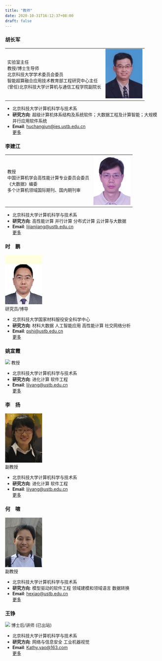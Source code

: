 ```yaml
---
title: "教师"
date: 2020-10-31T16:12:37+08:00
draft: false
---
```


### 胡长军
|   |   |
| -- | -:|
| 实验室主任<br/>教授/博士生导师 <br/>北京科技大学学术委员会委员<br/>智能超算融合应用技术教育部工程研究中心主任 <br/>(曾任)北京科技大学计算机与通信工程学院副院长 |  ![](/archived/teachersimg/huchangjun.jpg) |


- 北京科技大学计算机科学与技术系  
- **研究方向**: 超级计算机体系结构及系统软件；大数据工程及计算智能；大规模并行应用软件系统
- **Email**: huchangjun@ies.ustb.edu.cn  
[更多](http://scce.ustb.edu.cn/shiziduiwu/jiaoshixinxi/2018-04-12/56.html)

### 李建江
|   |   |
| -- | -:|
| 教授 <br> 中国计算机学会高性能计算专业委员会委员 <br/> 《大数据》编委 <br/> 多个计算机领域国际期刊、国内期刊审 |  ![](/archived/teachersimg/lijianjiang.jpg) |

- 北京科技大学计算机科学与技术系
- **研究方向**: 高性能计算 并行计算 分布式计算 云计算与大数据
- **Email**: lijianjiang@ustb.edu.cn  
[更多](http://scce.ustb.edu.cn/shiziduiwu/jiaoshixinxi/2018-04-12/58.html)

### 时　鹏
![](/archived/teachersimg/shipeng.png)  
研究员/博导  

- 北京科技大学国家材料服役安全科学中心
- **研究方向**: 材料大数据 人工智能应用 高性能计算 社交网络分析
- **Email**: pshi@ustb.edu.cn  
[更多](http://ncms.ustb.edu.cn/rencaipeiyang/daoshiduiwu/2015-09-17/60233.html)

### 姚宣霞
<img src="http://scce.ustb.edu.cn/attach/file/shiziduiwu/jiaoshixinxi/2018-12-19/9f452e37a88b0afdbaad5dec8402ba1a.jpg" width="128" />   
教授

- 北京科技大学计算机科学与技术系
- **研究方向**: 进化计算 软件工程
- **Email**: liiyang@ustb.edu.cn  
[更多](http://scce.ustb.edu.cn/shiziduiwu/jiaoshixinxi/2018-04-12/52.html)

### 李　扬
![](/archived/teachersimg/liyang.jpg)  
副教授

- 北京科技大学计算机科学与技术系
- **研究方向**: 进化计算 软件工程
- **Email**: liiyang@ustb.edu.cn  
[更多](http://scce.ustb.edu.cn/shiziduiwu/jiaoshixinxi/2018-04-12/64.html)


### 何　啸
![](/archived/teachersimg/hexiao.png)  
副教授

- 北京科技大学计算机科学与技术系
- **研究方向**: 模型驱动的软件工程 领域建模和领域语言 数据转换
- **Email**: hexiao@ustb.edu.cn  
[更多](http://scce.ustb.edu.cn/shiziduiwu/jiaoshixinxi/2018-04-12/69.html)

### 王铮
<img src="http://scce.ustb.edu.cn/attach/file/shiziduiwu/jiaoshixinxi/2018-07-20/d1fa2d88dea3c0929cb73c1635220913.jpg" width="160" />  
博士后/讲师 (已出站)

- 北京科技大学计算机科学与技术系
- **研究方向**: 网络与信息安全 工业机器视觉
- **Email**: Kathy.yao@163.com  
[更多](http://scce.ustb.edu.cn/shiziduiwu/jiaoshixinxi/2018-07-20/170.html)
